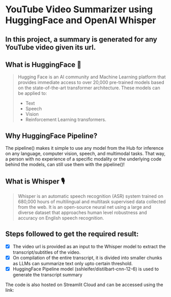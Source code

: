# YouTube Video Summarizer using HuggingFace and OpenAI Whisper

## In this project, a summary is generated for any YouTube video given its url.

## What is HuggingFace :hugs: 
> Hugging Face is an AI community and Machine Learning platform that provides immediate access to over 20,000 pre-trained models based on the state-of-the-art transformer architecture. These models can be applied to:
> + Text 
> + Speech 
> + Vision 
> + Reinforcement Learning transformers. 

## Why HuggingFace Pipeline?
The pipeline() makes it simple to use any model from the Hub for inference on any language, computer vision, speech, and multimodal tasks. That way, a person with no experience of a specific modality or the underlying code behind the models, can still use them with the pipeline()! 

## What is Whisper :studio_microphone:
> Whisper is an automatic speech recognition (ASR) system trained on 680,000 hours of multilingual and multitask supervised data collected from the web. It is an open-source neural net using a large and diverse dataset that approaches human level robustness and accuracy on English speech recognition. 


## Steps followed to get the required result:
- [x] The video url is provided as an input to the Whisper model to extract the transcript/subtitles of the video.
- [x] On compilation of the entire transcript, it is divided into smaller chunks as LLMs can summarize text only upto certain threshold.
- [x] HuggingFace Pipeline model (sshleifer/distilbart-cnn-12-6) is used to generate the transcript summary

The code is also hosted on Streamlit Cloud and can be accessed using the link: <br/>
